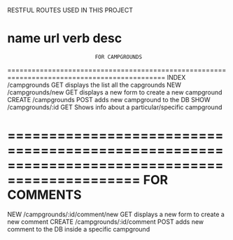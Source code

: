 RESTFUL ROUTES USED IN THIS PROJECT

name           url              verb               desc
=============================================================================================
                                FOR CAMPGROUNDS
=============================================================================================
INDEX      /campgrounds         GET            displays the list all the capgrounds
NEW        /campgrounds/new     GET            displays a new form to create a new campground
CREATE     /campgrounds         POST           adds new campground to the DB
SHOW       /campgrounds/:id     GET            Shows info about a particular/specific campground

==============================================================================================
                                FOR COMMENTS
==============================================================================================
NEW        /campgrounds/:id/comment/new     GET            displays a new form to create a new comment
CREATE     /campgrounds/:id/comment         POST           adds new comment to the DB inside a specific campground
